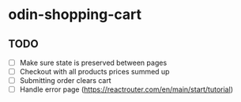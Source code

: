 # odin-shopping-cart

## TODO

- [ ] Make sure state is preserved between pages
- [ ] Checkout with all products prices summed up
- [ ] Submitting order clears cart
- [ ] Handle error page (https://reactrouter.com/en/main/start/tutorial)
